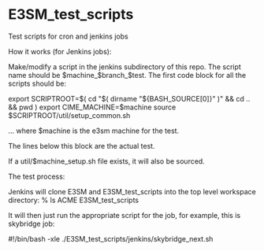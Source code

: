 # E3SM_test_scripts
Test scripts for cron and jenkins jobs

How it works (for Jenkins jobs):

Make/modify a script in the jenkins subdirectory of this repo. The script name should be $machine_$branch_$test.
The first code block for all the scripts should be:

export SCRIPTROOT=$( cd "$( dirname "${BASH_SOURCE[0]}" )" && cd .. && pwd )
export CIME_MACHINE=$machine
source $SCRIPTROOT/util/setup_common.sh

... where $machine is the e3sm machine for the test.

The lines below this block are the actual test.

If a util/$machine_setup.sh file exists, it will also be sourced.

The test process:

Jenkins will clone E3SM and E3SM_test_scripts into the top level workspace directory:
% ls
ACME
E3SM_test_scripts

It will then just run the appropriate script for the job, for example, this is skybridge job:

#!/bin/bash -xle
./E3SM_test_scripts/jenkins/skybridge_next.sh
